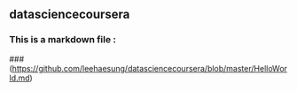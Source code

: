 ## datasciencecoursera 
### This is a markdown file :
###(https://github.com/leehaesung/datasciencecoursera/blob/master/HelloWorld.md)
